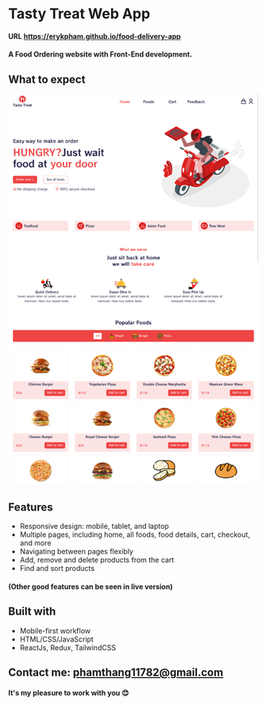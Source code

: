 # Tasty Treat Web App

#### URL https://erykpham.github.io/food-delivery-app

#### A Food Ordering website with Front-End development.

## What to expect

![Tasty Treat](reviewProject.png)

## Features

-  Responsive design: mobile, tablet, and laptop
-  Multiple pages, including home, all foods, food details, cart, checkout, and more
-  Navigating between pages flexibly
-  Add, remove and delete products from the cart
-  Find and sort products

#### (Other good features can be seen in live version)

## Built with

-  Mobile-first workflow
-  HTML/CSS/JavaScript
-  ReactJs, Redux, TailwindCSS

## Contact me: phamthang11782@gmail.com

#### It's my pleasure to work with you 😊
